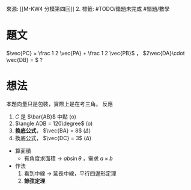 來源: [[M-KW4 分模第四回]] 2.
標籤: #TODO/錯題未完成 #錯題/數學 
# 題文
$\vec{PC} = \frac 1 2 \vec{PA} + \frac 1 2 \vec{PB}$ ， $2\vec{DA}\cdot \vec{DB} = $
?
# 想法
本題向量只是包裝，實際上是在考三角。
反應
1. $C$ 是 $\bar{AB}$ 中點 (o)
2. $\angle ADB = 120\degree$ (o)
3. **換底公式**， $\vec{BA} = 8$ ($\Delta$)
4. 換底公式， $\vec{DC} = 3$ ($\Delta$)
- 算面積
	- 有角度求面積 -> $ab\sin\theta$ ，需求 $a\times b$
- 作法
	1. 看到中線 -> 延長中線，平行四邊形定理
	2. **餘弦定理**